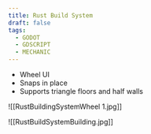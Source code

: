 ```yaml
---
title: Rust Build System
draft: false
tags:
  - GODOT
  - GDSCRIPT
  - MECHANIC
---
```

- Wheel UI
- Snaps in place
- Supports triangle floors and half walls

![[RustBuildingSystemWheel 1.jpg]]

![[RustBuildSystemBuilding.jpg]]
